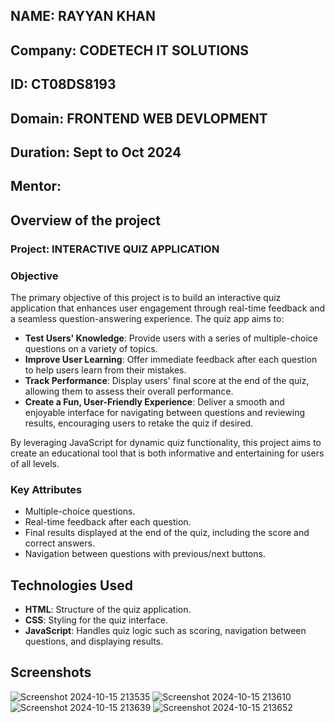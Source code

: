 ## **NAME:** RAYYAN KHAN
## **Company:** CODETECH IT SOLUTIONS
## **ID:** CT08DS8193
## **Domain:** FRONTEND WEB DEVLOPMENT
## **Duration:** Sept to Oct 2024
## **Mentor:**


## Overview of the project

### Project: INTERACTIVE QUIZ APPLICATION

### Objective 
The primary objective of this project is to build an interactive quiz application that enhances user engagement through real-time feedback and a seamless question-answering experience. The quiz app aims to:

- **Test Users' Knowledge**: Provide users with a series of multiple-choice questions on a variety of topics.
- **Improve User Learning**: Offer immediate feedback after each question to help users learn from their mistakes.
- **Track Performance**: Display users' final score at the end of the quiz, allowing them to assess their overall performance.
- **Create a Fun, User-Friendly Experience**: Deliver a smooth and enjoyable interface for navigating between questions and reviewing results, encouraging users to retake the quiz if desired.
  
By leveraging JavaScript for dynamic quiz functionality, this project aims to create an educational tool that is both informative and entertaining for users of all levels.

### Key Attributes
- Multiple-choice questions.
- Real-time feedback after each question.
- Final results displayed at the end of the quiz, including the score and correct answers.
- Navigation between questions with previous/next buttons.

## Technologies Used
- **HTML**: Structure of the quiz application.
- **CSS**: Styling for the quiz interface.
- **JavaScript**: Handles quiz logic such as scoring, navigation between questions, and displaying results.

## Screenshots
![Screenshot 2024-10-15 213535](https://github.com/user-attachments/assets/391df275-7b2e-4861-b3a9-ca9c8db62cb2)
![Screenshot 2024-10-15 213610](https://github.com/user-attachments/assets/2f9667c0-e447-4a9d-b500-85110b2acbf2)
![Screenshot 2024-10-15 213639](https://github.com/user-attachments/assets/867543a7-1841-479a-8319-d26fd36a84bf)
![Screenshot 2024-10-15 213652](https://github.com/user-attachments/assets/b1748819-efd5-40b8-acc4-49b27fb5e237)


